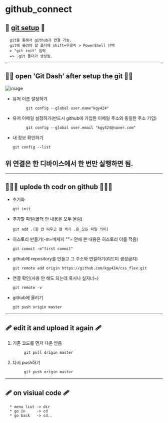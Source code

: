 # github_connect

## 🍬 [git setup](https://git-scm.com/download/win) 🍄
      
      git을 통해서 github과 연결 가능.
      git에 올려야 할 폴더에 shift+우클릭 > PowerShell 선택
      > "git init" 입력
      => .git 폴더가 생성됨.

----------------
## 🍬🍬 open 'Git Dash' after setup the git 🍄🍄
![image](https://user-images.githubusercontent.com/129706828/235417876-203da90e-226f-4334-be0c-b39ee631f6f4.png)

* 유저 이름 설정하기

            git config --global user.name"kgy424"
                  
                  
* 유저 이메일 설정하기(반드시 github에 가입한 이메일 주소와 동일한 주소 기입)
                  
            git config --global user.email "kgy424@naver.com"
            
* 내 정보 확인하기

      git config --list

## 위 연결은 한 디바이스에서 한 번만 실행하면 됨.
-----------------------

## 🍬🍬🍬 uplode th codr on github  🍄🍄🍄

* 초기화
      
      git init
      
* 추가할 파일(폴더 안 내용을 모두 올림)
      
      git add .(한 칸 띄우고 점 찍기 .은 모든 파일 의미)
      
* 히스토리 만들기(-m=메세지 ""= 안에 쓴 내용은 히스토리 이름 적음)
      
      git commit -m"first commit"

* github에 repository를 만들고 그 주소와 연결하기(리드미 생성금지)

      git remote add origin https://github.com/kgy424/css_flex.git
      
* 연결 확인(사용 안 해도 되는데 혹시나 싶자너~)

      git remote -v
      
* github에 올리기

      git push origin master
      
---------------------------
## 🩹 edit it and upload it again 🩹

1. 기존 코드를 먼저 다운 받음

            git pull drigin master
      
2. 다시 push하기
      
            git push origin master


---------------------------
## 🩹 on visiual code 🩹
 
      * menu list -> dir
      * go in     -> cd
      * go back   -> cd..
            
